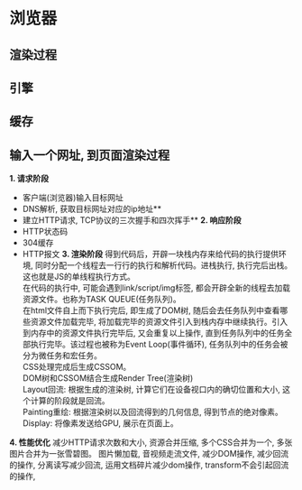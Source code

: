 # 浏览器

## 渲染过程

## 引擎

## 缓存

## 输入一个网址, 到页面渲染过程

**1. 请求阶段**
- 客户端(浏览器)输入目标网址
- DNS解析, 获取目标网址对应的ip地址**
- 建立HTTP请求, TCP协议的三次握手和四次挥手**
**2. 响应阶段**
- HTTP状态码
- 304缓存
- HTTP报文
**3. 渲染阶段**
得到代码后，开辟一块栈内存来给代码的执行提供环境, 同时分配一个线程去一行行的执行和解析代码。进栈执行, 执行完后出栈。这也就是JS的单线程执行方式。<br>
在代码的执行中, 可能会遇到link/script/img标签, 都会开辟全新的线程去加载资源文件。也称为TASK QUEUE(任务队列)。<br>
在html文件自上而下执行完后, 即生成了DOM树, 随后会去任务队列中查看哪些资源文件加载完毕, 将加载完毕的资源文件引入到栈内存中继续执行。引入到内存中的资源文件执行完毕后, 又会重复以上操作, 直到任务队列中的任务全部执行完毕。该过程也被称为Event Loop(事件循环), 任务队列中的任务会被分为微任务和宏任务。<br>
CSS处理完成后生成CSSOM。<br>
DOM树和CSSOM结合生成Render Tree(渲染树)<br>
Layout回流: 根据生成的渲染树, 计算它们在设备视口内的确切位置和大小, 这个计算的阶段就是回流。<br>
Painting重绘: 根据渲染树以及回流得到的几何信息, 得到节点的绝对像素。<br>
Display: 将像素发送给GPU, 展示在页面上。

**4. 性能优化**
减少HTTP请求次数和大小, 资源合并压缩, 多个CSS合并为一个, 多张图片合并为一张雪碧图。
图片懒加载, 音视频走流文件, 减少DOM操作, 减少回流的操作, 分离读写减少回流, 运用文档碎片减少dom操作, transform不会引起回流的操作, 